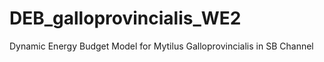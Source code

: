 # DEB_galloprovincialis_WE2
Dynamic Energy Budget Model for Mytilus Galloprovincialis in SB Channel
